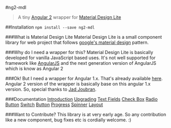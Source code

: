 #ng2-mdl
>A tiny [Angular 2](http://angular.io) wrapper for [Material Design Lite](http://getmdl.io)

##Installation
`npm install --save ng2-mdl`

###What is Material Design Lite
Material Design Lite is a small component library for web project that follows [google's material design](https://www.google.com/design/spec/material-design/introduction.html) pattern.

###Why do I need a wrapper for this?
Material Design Lite is basically developed for vanilla JavaScript based uses. It's not well supported for framework like [AngularJS](https://angularjs.org/) and the next generation version of AngularJS which is know as Angular 2

###Ok! But I need a wrapper for Angular 1.x.
That's already available [here](https://github.com/jadjoubran/angular-material-design-lite). Angular 2 version of the wrapper is basically base on this angular 1.x version. So, special thanks to [Jad Joubran](https://github.com/jadjoubran).

###Documentation
[Introduction](https://sabbirrahman.github.io/ng2-mdl)
[Upgrading](https://sabbirrahman.github.io/ng2-mdl/#/mdl-upgrade)
[Text Fields](https://sabbirrahman.github.io/ng2-mdl/#/mdl-text-field)
[Check Box](https://sabbirrahman.github.io/ng2-mdl/#/mdl-check-box)
[Radio Button](https://sabbirrahman.github.io/ng2-mdl/#/mdl-radio)
[Switch](https://sabbirrahman.github.io/ng2-mdl/#/mdl-switch)
[Button](https://sabbirrahman.github.io/ng2-mdl/#/mdl-button)
[Progress](https://sabbirrahman.github.io/ng2-mdl/#/mdl-progress)
[Spinner](https://sabbirrahman.github.io/ng2-mdl/#/mdl-spinner)
[Layout](https://sabbirrahman.github.io/ng2-mdl/#/mdl-layout)

###Want to Contribute?
This library is at very early age. So any contribution like a new component, bug fixes etc is cordially welcome. :)
